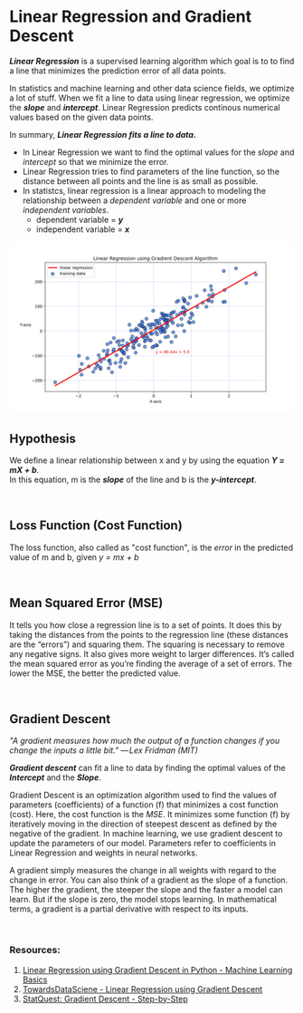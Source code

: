 # Linear Regression and Gradient Descent
_**Linear Regression**_ is a supervised learning algorithm which goal is to to find a line that minimizes the prediction error of all data points.

In statistics and machine learning and other data science fields, we optimize a lot of stuff. When we fit a line to data using linear regression, we optimize the _**slope**_ and _**intercept**_. Linear Regression predicts continous numerical values based on the given data points. 

In summary, _**Linear Regression fits a line to data.**_ 
- In Linear Regression we want to find the optimal values for the _slope_ and _intercept_ so that we minimize the error.
- Linear Regression tries to find parameters of the line function, so the distance between all points and the line is as small as possible.
- In statistcs, linear regression is a linear approach to modeling the relationship between a _dependent variable_ and one or more _independent variables_.
  - dependent variable = _**y**_
  - independent variable = _**x**_

![Linear Regression](./Linear_Regression.jpg)

## Hypothesis
We define a linear relationship between x and y by using the equation _**Y = mX + b**_. <br>In this equation, m is the _**slope**_ of the line and b is the _**y-intercept**_.

<br>

## Loss Function (Cost Function)
The loss function, also called as "cost function", is the _error_ in the predicted value of m and b, given _y = mx + b_

<br>

## Mean Squared Error (MSE)
It tells you how close a regression line is to a set of points. It does this by taking the distances from the points to the regression line (these distances are the “errors”) and squaring them. The squaring is necessary to remove any negative signs. It also gives more weight to larger differences. It’s called the mean squared error as you’re finding the average of a set of errors. The lower the MSE, the better the predicted value.

<br>

## Gradient Descent
_"A gradient measures how much the output of a function changes if you change the inputs a little bit." — Lex Fridman (MIT)_

_**Gradient descent**_ can fit a line to data by finding the optimal values of the _**Intercept**_ and the _**Slope**_. 

Gradient Descent is an optimization algorithm used to find the values of parameters (coefficients) of a function (f) that minimizes a cost function (cost). Here, the cost function is the _MSE_. It minimizes some function (f) by iteratively moving in the direction of steepest descent as defined by the negative of the gradient. In machine learning, we use gradient descent to update the parameters of our model. Parameters refer to coefficients in Linear Regression and weights in neural networks.

A gradient simply measures the change in all weights with regard to the change in error. You can also think of a gradient as the slope of a function. The higher the gradient, the steeper the slope and the faster a model can learn. But if the slope is zero, the model stops learning. In mathematical terms, a gradient is a partial derivative with respect to its inputs.

<br>

### Resources:
1. [Linear Regression using Gradient Descent in Python - Machine Learning Basics](https://www.youtube.com/watch?v=4PHI11lX11I&ab_channel=AdarshMenon)
2. [TowardsDataSciene - Linear Regression using Gradient Descent](https://towardsdatascience.com/linear-regression-using-gradient-descent-97a6c8700931)
3. [StatQuest: Gradient Descent - Step-by-Step](https://www.youtube.com/watch?v=sDv4f4s2SB8&ab_channel=StatQuestwithJoshStarmer)
